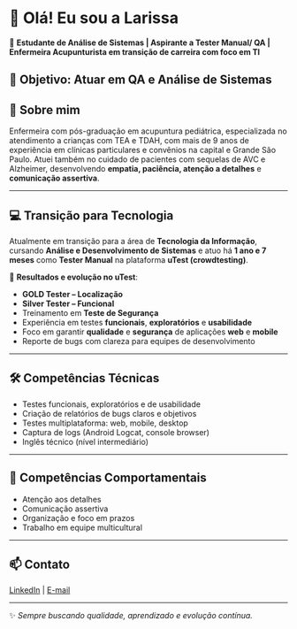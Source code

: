 # 👋 Olá! Eu sou a Larissa

💼 **Estudante de Análise de Sistemas | Aspirante a Tester Manual/ QA | Enfermeira Acupunturista em transição de carreira com foco em TI**  

🎯 **Objetivo:** Atuar em QA e Análise de Sistemas
---

## 🧩 Sobre mim
Enfermeira com pós-graduação em acupuntura pediátrica, especializada no atendimento a crianças com TEA e TDAH, com mais de 9 anos de experiência em clínicas particulares e convênios na capital e Grande São Paulo. Atuei também no cuidado de pacientes com sequelas de AVC e Alzheimer, desenvolvendo **empatia, paciência, atenção a detalhes** e **comunicação assertiva**.

---

## 💻 Transição para Tecnologia
Atualmente em transição para a área de **Tecnologia da Informação**, cursando **Análise e Desenvolvimento de Sistemas** e atuo há **1 ano e 7 meses** como **Tester Manual** na plataforma **uTest (crowdtesting)**.  

🚀 **Resultados e evolução no uTest**:
- **GOLD Tester – Localização**
- **Silver Tester – Funcional**
- Treinamento em **Teste de Segurança**
- Experiência em testes **funcionais**, **exploratórios** e **usabilidade**
- Foco em garantir **qualidade** e **segurança** de aplicações **web** e **mobile**
- Reporte de bugs com clareza para equipes de desenvolvimento

---

## 🛠 Competências Técnicas
- Testes funcionais, exploratórios e de usabilidade  
- Criação de relatórios de bugs claros e objetivos  
- Testes multiplataforma: web, mobile, desktop  
- Captura de logs (Android Logcat, console browser)  
- Inglês técnico (nível intermediário)

---

## 🤝 Competências Comportamentais
- Atenção aos detalhes  
- Comunicação assertiva  
- Organização e foco em prazos  
- Trabalho em equipe multicultural  

---

## 📫 Contato
[LinkedIn](https://www.linkedin.com/in/larissa-regina-aprill-85191130b/) | [E-mail](larissa.aprill.miyamoto@gmail.com)

---
✨ *Sempre buscando qualidade, aprendizado e evolução contínua.*
